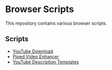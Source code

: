 # Browser Scripts

This repository contains various browser scripts.

## Scripts

- [YouTube Download](https://github.com/danielytuk/browser-scripts/tree/main/youtube-download-hijack)
- [Piped Video Enhancer](https://github.com/danielytuk/browser-scripts/tree/main/piped-video-enhancer)
- [YouTube Description Templates](https://github.com/danielytuk/browser-scripts/tree/main/youtube-upload-templates)
